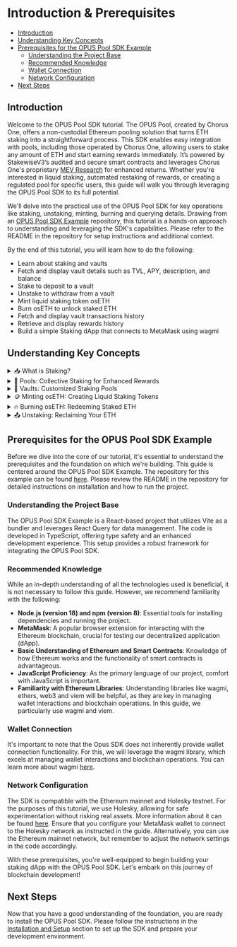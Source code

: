 # Introduction & Prerequisites

-   [Introduction](#introduction)
-   [Understanding Key Concepts](#understanding-key-concepts)
-   [Prerequisites for the OPUS Pool SDK Example](#prerequisites-for-the-opus-pool-sdk-example)
    -   [Understanding the Project Base](#understanding-the-project-base)
    -   [Recommended Knowledge](#recommended-knowledge)
    -   [Wallet Connection](#wallet-connection)
    -   [Network Configuration](#network-configuration)
-   [Next Steps](#next-steps)

## Introduction

Welcome to the OPUS Pool SDK tutorial. The OPUS Pool, created by Chorus One, offers a non-custodial Ethereum pooling solution that turns ETH staking into a straightforward process. This SDK enables easy integration with pools, including those operated by Chorus One, allowing users to stake any amount of ETH and start earning rewards immediately. It’s powered by StakewiseV3’s audited and secure smart contracts and leverages Chorus One's proprietary [MEV Research](https://chorus.one/categories/mev) for enhanced returns. Whether you're interested in liquid staking, automated restaking of rewards, or creating a regulated pool for specific users, this guide will walk you through leveraging the OPUS Pool SDK to its full potential.

We'll delve into the practical use of the OPUS Pool SDK for key operations like staking, unstaking, minting, burning and querying details. Drawing from an [OPUS Pool SDK Example][opus-pool-example] repository, this tutorial is a hands-on approach to understanding and leveraging the SDK's capabilities.
Please refer to the README in the repository for setup instructions and additional context.

By the end of this tutorial, you will learn how to do the following:

-   Learn about staking and vaults
-   Fetch and display vault details such as TVL, APY, description, and balance
-   Stake to deposit to a vault
-   Unstake to withdraw from a vault
-   Mint liquid staking token osETH
-   Burn osETH to unlock staked ETH
-   Fetch and display vault transactions history
-   Retrieve and display rewards history
-   Build a simple Staking dApp that connects to MetaMask using wagmi

## Understanding Key Concepts

<details>
<summary>
📥  What is Staking?
</summary>

Staking in the blockchain world, particularly in Ethereum, involves locking cryptocurrencies to support network operations and, in return, earning rewards. It's a key component of the Proof-of-Stake (PoS) model, which Ethereum has adopted. Stakers contribute to network security and efficiency and are compensated with additional tokens proportional to their staked amount.

</details>
<details>
<summary>
🏦  Pools: Collective Staking for Enhanced Rewards
</summary>

A pool is where individual stakers combine their resources. This collective approach benefits those who may not have substantial resources or technical knowledge for individual staking. Pools increase the chances of earning rewards by aggregating the staking power of multiple participants. The OPUS ecosystem offers a non-custodial pooling solution, enabling users to stake their assets while maintaining control and enjoying the benefits of pooled resources.

</details>
<details>
<summary>
🏰  Vaults: Customized Staking Pools
</summary>

Vaults are isolated staking pools offering a trustless, non-custodial process for ETH deposits, reward distribution, and withdrawals. These pools operate independently, using ETH deposits solely to launch validators for that particular Vault, ensuring any rewards or penalties are confined to it. They provide a customized staking experience enabling owners to define their staking fees, opt for a particular mix of operators, employ a unique MEV strategy and other capabilities. Governed entirely by smart contracts, each Vault caters to the specific needs of its depositors, maintaining the integrity and isolation of each staking experience.

</details>
<details>
<summary>
🪙  Minting osETH: Creating Liquid Staking Tokens
</summary>

Minting osETH involves converting staked ETH in Vaults into liquid staking tokens. This process enables stakers to utilize their assets in the DeFi ecosystem without losing staking rewards. By minting osETH, users can maintain liquidity and flexibility while contributing to network security. The amount of osETH that can be minted is determined by the staked ETH value, current exchange rate, and a 90% minting threshold set by the StakeWise DAO. This ensures that osETH remains overcollateralized, providing robust backing and value stability.

</details>
<details>
<summary>
🔥  Burning osETH: Redeeming Staked ETH
</summary>

Burning osETH is destroying osETH tokens to reclaim the underlying staked ETH. When users wish to unstake their ETH, they must return the minted osETH, which is then burned. This reduces the total supply of osETH and unlocks the corresponding staked ETH. During this process, a 5% commission on the rewards accumulated by osETH is automatically deducted, ensuring the integrity of the staking process. This novel commission structure helps maintain osETH’s value and ensures it remains fully backed by staked ETH.

</details>
<details>
<summary>
📤  Unstaking: Reclaiming Your ETH
</summary>

Unstaking allows users to withdraw their staked ETH from a Vault, stopping the accrual of staking rewards and regaining control over their assets. The process begins with the user initiating an unstaking request, which uses available unbonded ETH in the Vault to fulfill it. If there isn't enough unbonded ETH, a sufficient number of Vault validators will be exited to provide the necessary ETH. This process can take time, so users are placed in an exit queue until the validators are exited. While in the exit queue, users continue to earn staking rewards. Once the exit is complete, users can claim their unstaked ETH at any time.

</details>

## Prerequisites for the OPUS Pool SDK Example

Before we dive into the core of our tutorial, it's essential to understand the prerequisites and the foundation on which we're building. This guide is centered around the OPUS Pool SDK Example. The repository for this example can be found [here][opus-pool-example]. Please review the README in the repository for detailed instructions on installation and how to run the project.

### Understanding the Project Base

The OPUS Pool SDK Example is a React-based project that utilizes Vite as a bundler and leverages React Query for data management. The code is developed in TypeScript, offering type safety and an enhanced development experience. This setup provides a robust framework for integrating the OPUS Pool SDK.

### Recommended Knowledge

While an in-depth understanding of all the technologies used is beneficial, it is not necessary to follow this guide. However, we recommend familiarity with the following:

-   **Node.js (version 18) and npm (version 8)**: Essential tools for installing dependencies and running the project.
-   **MetaMask**: A popular browser extension for interacting with the Ethereum blockchain, crucial for testing our decentralized application (dApp).
-   **Basic Understanding of Ethereum and Smart Contracts**: Knowledge of how Ethereum works and the functionality of smart contracts is advantageous.
-   **JavaScript Proficiency**: As the primary language of our project, comfort with JavaScript is important.
-   **Familiarity with Ethereum Libraries**: Understanding libraries like wagmi, ethers, web3 and viem will be helpful, as they are key in managing wallet interactions and blockchain operations. In this guide, we particularly use wagmi and viem.

### Wallet Connection

It's important to note that the Opus SDK does not inherently provide wallet connection functionality. For this, we will leverage the wagmi library, which excels at managing wallet interactions and blockchain operations. You can learn more about wagmi [here][wagmi].

### Network Configuration

The SDK is compatible with the Ethereum mainnet and Holesky testnet. For the purposes of this tutorial, we use Holesky, allowing for safe experimentation without risking real assets. More information about it can be found [here][holesky]. Ensure that you configure your MetaMask wallet to connect to the Holesky network as instructed in the guide. Alternatively, you can use the Ethereum mainnet network, but remember to adjust the network settings in the code accordingly.

With these prerequisites, you're well-equipped to begin building your staking dApp with the OPUS Pool SDK. Let's embark on this journey of blockchain development!

## Next Steps

Now that you have a good understanding of the foundation, you are ready to install the OPUS Pool SDK. Please follow the instructions in the [Installation and Setup][installation] section to set up the SDK and prepare your development environment.

[opus-pool-example]: https://github.com/ChorusOne/opus-pool-demo
[wagmi]: https://wagmi.sh
[holesky]: https://github.com/eth-clients/holesky
[installation]: ./1-installation.md
